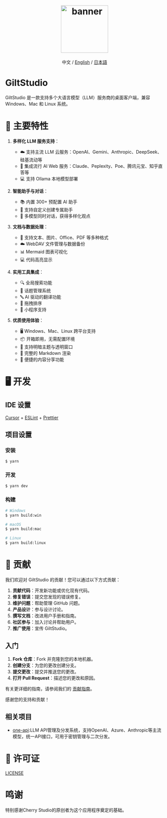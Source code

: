 <h1 align="center">
  <a href="https://github.com/juneding76/gilt-studio/releases">
    <img src="https://github.com/juneding76/gilt-studio/blob/production/build/icon.png?raw=true" width="150" height="150" alt="banner" />
  </a>
</h1>
<div align="center">
  中文 / <a href="README.md">English</a> / <a href="./README.ja.md">日本語</a>
</div>
 </div>

# GiltStudio

GiltStudio 是一款支持多个大语言模型（LLM）服务商的桌面客户端，兼容 Windows、Mac 和 Linux 系统。


# 🌟 主要特性


1. **多样化 LLM 服务支持**：

   - ☁️ 支持主流 LLM 云服务：OpenAI、Gemini、Anthropic、DeepSeek、硅基流动等
   - 🔗 集成流行 AI Web 服务：Claude、Peplexity、Poe、腾讯元宝、知乎直答等
   - 💻 支持 Ollama 本地模型部署

2. **智能助手与对话**：

   - 📚 内置 300+ 预配置 AI 助手
   - 🤖 支持自定义创建专属助手
   - 💬 多模型同时对话，获得多样化观点

3. **文档与数据处理**：

   - 📄 支持文本、图片、Office、PDF 等多种格式
   - ☁️ WebDAV 文件管理与数据备份
   - 📊 Mermaid 图表可视化
   - 💻 代码高亮显示

4. **实用工具集成**：

   - 🔍 全局搜索功能
   - 📝 话题管理系统
   - 🔤 AI 驱动的翻译功能
   - 🎯 拖拽排序
   - 🔌 小程序支持

5. **优质使用体验**：
   - 🖥️ Windows、Mac、Linux 跨平台支持
   - 📦 开箱即用，无需配置环境
   - 🎨 支持明暗主题与透明窗口
   - 📝 完整的 Markdown 渲染
   - 🤲 便捷的内容分享功能

# 🖥️ 开发

## IDE 设置

[Cursor](https://www.cursor.com/) + [ESLint](https://marketplace.visualstudio.com/items?itemName=dbaeumer.vscode-eslint) + [Prettier](https://marketplace.visualstudio.com/items?itemName=esbenp.prettier-vscode)

## 项目设置

### 安装

```bash
$ yarn
```

### 开发

```bash
$ yarn dev
```

### 构建

```bash
# Windows
$ yarn build:win

# macOS
$ yarn build:mac

# Linux
$ yarn build:linux
```

# 🤝 贡献

我们欢迎对 GiltStudio 的贡献！您可以通过以下方式贡献：

1. **贡献代码**：开发新功能或优化现有代码。
2. **修复错误**：提交您发现的错误修复。
3. **维护问题**：帮助管理 GitHub 问题。
4. **产品设计**：参与设计讨论。
5. **撰写文档**：改进用户手册和指南。
6. **社区参与**：加入讨论并帮助用户。
7. **推广使用**：宣传 GiltStudio。

## 入门

1. **Fork 仓库**：Fork 并克隆到您的本地机器。
2. **创建分支**：为您的更改创建分支。
3. **提交更改**：提交并推送您的更改。
4. **打开 Pull Request**：描述您的更改和原因。

有关更详细的指南，请参阅我们的 [贡献指南](./CONTRIBUTING.md)。

感谢您的支持和贡献！

## 相关项目
* [one-api](https://github.com/songquanpeng/one-api):LLM API管理及分发系统，支持OpenAI、Azure、Anthropic等主流模型，统一API接口，可用于密钥管理与二次分发。

# 📃 许可证

[LICENSE](../LICENSE)

# 鸣谢

特别感谢Cherry Studio的原创者为这个应用程序奠定的基础。
